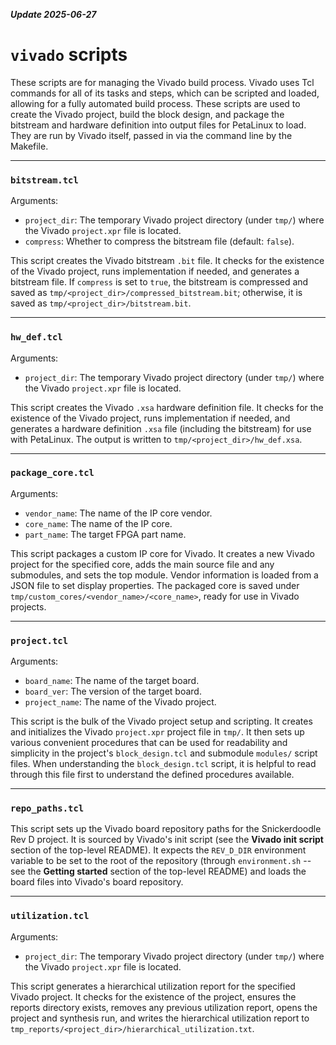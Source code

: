 ***Update 2025-06-27***
# `vivado` scripts

These scripts are for managing the Vivado build process. Vivado uses Tcl commands for all of its tasks and steps, which can be scripted and loaded, allowing for a fully automated build process. These scripts are used to create the Vivado project, build the block design, and package the bitstream and hardware definition into output files for PetaLinux to load. They are run by Vivado itself, passed in via the command line by the Makefile.

---

### `bitstream.tcl`

Arguments:
- `project_dir`: The temporary Vivado project directory (under `tmp/`) where the Vivado `project.xpr` file is located.
- `compress`: Whether to compress the bitstream file (default: `false`).

This script creates the Vivado bitstream `.bit` file. It checks for the existence of the Vivado project, runs implementation if needed, and generates a bitstream file. If `compress` is set to `true`, the bitstream is compressed and saved as `tmp/<project_dir>/compressed_bitstream.bit`; otherwise, it is saved as `tmp/<project_dir>/bitstream.bit`.

---

### `hw_def.tcl`

Arguments:
- `project_dir`: The temporary Vivado project directory (under `tmp/`) where the Vivado `project.xpr` file is located.

This script creates the Vivado `.xsa` hardware definition file. It checks for the existence of the Vivado project, runs implementation if needed, and generates a hardware definition `.xsa` file (including the bitstream) for use with PetaLinux. The output is written to `tmp/<project_dir>/hw_def.xsa`.

---

### `package_core.tcl`

Arguments:
- `vendor_name`: The name of the IP core vendor.
- `core_name`: The name of the IP core.
- `part_name`: The target FPGA part name.

This script packages a custom IP core for Vivado. It creates a new Vivado project for the specified core, adds the main source file and any submodules, and sets the top module. Vendor information is loaded from a JSON file to set display properties. The packaged core is saved under `tmp/custom_cores/<vendor_name>/<core_name>`, ready for use in Vivado projects.

---

### `project.tcl`

Arguments:
- `board_name`: The name of the target board.
- `board_ver`: The version of the target board.
- `project_name`: The name of the Vivado project.

This script is the bulk of the Vivado project setup and scripting. It creates and initializes the Vivado `project.xpr` project file in `tmp/`. It then sets up various convenient procedures that can be used for readability and simplicity in the project's `block_design.tcl` and submodule `modules/` script files. When understanding the `block_design.tcl` script, it is helpful to read through this file first to understand the defined procedures available.

---

### `repo_paths.tcl`

This script sets up the Vivado board repository paths for the Snickerdoodle Rev D project. It is sourced by Vivado's init script (see the **Vivado init script** section of the top-level README). It expects the `REV_D_DIR` environment variable to be set to the root of the repository (through `environment.sh` -- see the **Getting started** section of the top-level README) and loads the board files into Vivado's board repository.

---

### `utilization.tcl`

Arguments:
- `project_dir`: The temporary Vivado project directory (under `tmp/`) where the Vivado `project.xpr` file is located.

This script generates a hierarchical utilization report for the specified Vivado project. It checks for the existence of the project, ensures the reports directory exists, removes any previous utilization report, opens the project and synthesis run, and writes the hierarchical utilization report to `tmp_reports/<project_dir>/hierarchical_utilization.txt`.
